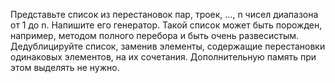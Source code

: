 Представьте список из перестановок пар, троек, ..., n чисел диапазона от 1 до n. Напишите его генератор.
Такой список может быть порожден, например, методом полного перебора и быть очень развесистым.
Дедублицируйте список, заменив элементы, содержащие перестановки одинаковых элементов, на их сочетания. 
Дополнительную память при этом выделять не нужно.
